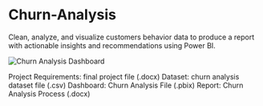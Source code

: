 # Churn-Analysis
Clean, analyze, and visualize customers behavior data to produce a report with actionable insights and recommendations using Power BI.

![Churn Analysis Dashboard](https://github.com/user-attachments/assets/d4db69ef-a55c-4b79-b3da-3888d356f796)

Project Requirements: final project file (.docx)
Dataset: churn analysis dataset file (.csv)
Dashboard: Churn Analysis File (.pbix)
Report: Churn Analysis Process (.docx)
